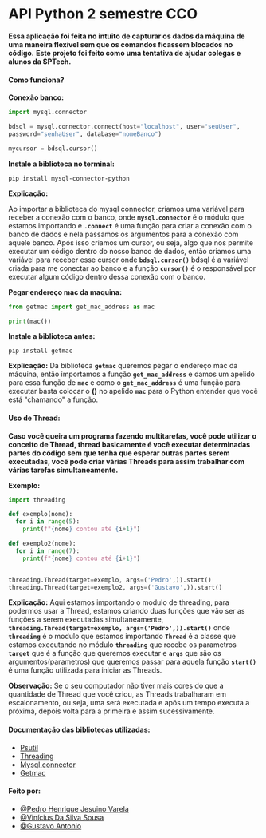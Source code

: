 # API Python 2 semestre CCO

**Essa aplicação foi feita no intuito de capturar os dados da máquina de uma maneira flexível sem que os comandos ficassem blocados no código.**
**Este projeto foi feito como uma tentativa de ajudar colegas e alunos da SPTech.**


#### Como funciona?
**Conexão banco:**
```python
import mysql.connector

bdsql = mysql.connector.connect(host="localhost", user="seuUser", 
password="senhaUser", database="nomeBanco")

mycursor = bdsql.cursor()
```
**Instale a biblioteca no terminal:**
```
pip install mysql-connector-python 
```
**Explicação:**

Ao importar a biblioteca do mysql connector, criamos uma variável para receber a conexão com o banco, onde **```mysql.connector```** é o módulo que estamos importando e **```.connect```** é uma função para criar a conexão com o banco de dados e nela passamos os argumentos para a conexão com aquele banco.
Após isso criamos um cursor, ou seja, algo que nos permite executar um código dentro do nosso banco de dados, então criamos uma variável para receber esse cursor onde **```bdsql.cursor()```** bdsql é a variável criada para me conectar ao banco e a função **```cursor()```** é o responsável por executar algum código dentro dessa conexão com o banco.

**Pegar endereço mac da maquina:**
```python
from getmac import get_mac_address as mac

print(mac())
```
**Instale a biblioteca antes:**
```
pip install getmac
```
**Explicação:**
Da biblioteca **```getmac```** queremos pegar o endereço mac da máquina, então importamos a função **```get_mac_address```** e damos um apelido para essa função de **```mac```** e como o **```get_mac_address```** é uma função para executar basta colocar o **()** no apelido **```mac```** para o Python entender que você está "chamando" a função.

#### Uso de Thread:
**Caso você queira um programa fazendo multitarefas, você pode utilizar o conceito de Thread, thread basicamente é você executar determinadas partes do código sem que tenha que esperar outras partes serem executadas, você pode criar várias Threads para assim trabalhar com várias tarefas simultaneamente.** 

**Exemplo:**
```python
import threading

def exemplo(nome):
  for i in range(5):
    print(f"{nome} contou até {i+1}")

def exemplo2(nome):
  for i in range(7):
    print(f"{nome} contou até {i+1}")


threading.Thread(target=exemplo, args=('Pedro',)).start()
threading.Thread(target=exemplo2, args=('Gustavo',)).start()
```

**Explicação:**
Aqui estamos importando o modulo de threading, para podermos usar a Thread, estamos criando duas funções que vão ser as funções a serem executadas simultaneamente, **```threading.Thread(target=exemplo, args=('Pedro',)).start()```** onde **```threading```** é o modulo que estamos importando **```Thread```** é a classe que estamos executando no módulo **```threading```** que recebe os parametros **```target```** que é a função que queremos executar e **```args```** que são os argumentos(parametros) que queremos passar para aquela função **```start()```** é uma função utilizada para iniciar as Threads.

**Observação:**
Se o seu computador não tiver mais cores do que a quantidade de Thread que você criou, as Threads trabalharam em escalonamento, ou seja, uma será executada e após um tempo executa a próxima, depois volta para a primeira e assim sucessivamente.

#### Documentação das bibliotecas utilizadas: 

 - [Psutil](https://psutil.readthedocs.io/en/latest/)
 - [Threading](https://docs.python.org/3/library/threading.html)
 - [Mysql.connector](https://dev.mysql.com/doc/connector-python/en/connector-python-example-connecting.html)
 - [Getmac](https://pypi.org/project/getmac/)
 

#### Feito por: 

- [@Pedro Henrique Jesuino Varela](https://github.com/Pedro-Jsn)
- [@Vinícius Da Silva Sousa](https://github.com/VS-Sousa)
- [@Gustavo Antonio](https://github.com/GustavoAntonio12)
